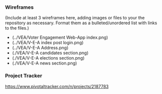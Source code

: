 
### Wireframes

(Include at least 3 wireframes here, adding images or files to your the repository as necessary. Format them as a bulleted/unordered list with links to the files.)

* (../VEA/Voter Engagement Web-App index.png)
* (../VEA/V-E-A index post login.png)
* (../VEA/V-E-A Address.png)
* (./VEA/V-E-A candidates section.png)
* (./VEA/V-E-A elections section.png)
* (./VEA/V-E-A news section.png)

### Project Tracker

https://www.pivotaltracker.com/n/projects/2187783